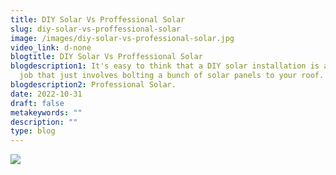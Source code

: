 ```yaml
---
title: DIY Solar Vs Proffessional Solar
slug: diy-solar-vs-proffessional-solar
image: /images/diy-solar-vs-professional-solar.jpg
video_link: d-none
blogtitle: DIY Solar Vs Proffessional Solar
blogdescription1: It's easy to think that a DIY solar installation is a simple
  job that just involves bolting a bunch of solar panels to your roof.
blogdescription2: Professional Solar.
date: 2022-10-31
draft: false
metakeywords: ""
description: ""
type: blog
---
```


![](/images/why-diy-solar.png)

